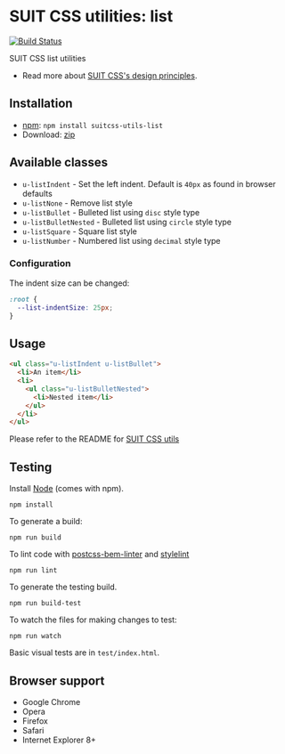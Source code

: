 # SUIT CSS utilities: list

[![Build Status](https://travis-ci.org/simonsmith/suitcss-utils-list.svg?branch=master)](https://travis-ci.org/simonsmith/suitcss-utils-list)

SUIT CSS list utilities

* Read more about [SUIT CSS's design principles](https://github.com/suitcss/suit/).

## Installation

* [npm](http://npmjs.org/): `npm install suitcss-utils-list`
* Download: [zip](https://github.com/simonsmith/suitcss-utils-list/releases/latest)

## Available classes

* `u-listIndent` - Set the left indent. Default is `40px` as found in browser
  defaults
* `u-listNone` - Remove list style
* `u-listBullet` - Bulleted list using `disc` style type
* `u-listBulletNested` - Bulleted list using `circle` style type
* `u-listSquare` - Square list style
* `u-listNumber` - Numbered list using `decimal` style type

### Configuration

The indent size can be changed:

```css
:root {
  --list-indentSize: 25px;
}
```

## Usage

```html
<ul class="u-listIndent u-listBullet">
  <li>An item</li>
  <li>
    <ul class="u-listBulletNested">
      <li>Nested item</li>
    </ul>
  </li>
</ul>
```

Please refer to the README for [SUIT CSS utils](https://github.com/suitcss/utils/)

## Testing

Install [Node](http://nodejs.org) (comes with npm).

```
npm install
```

To generate a build:

```
npm run build
```

To lint code with [postcss-bem-linter](https://github.com/postcss/postcss-bem-linter) and [stylelint](http://stylelint.io/)

```
npm run lint
```

To generate the testing build.

```
npm run build-test
```

To watch the files for making changes to test:

```
npm run watch
```

Basic visual tests are in `test/index.html`.

## Browser support

* Google Chrome
* Opera
* Firefox
* Safari
* Internet Explorer 8+
